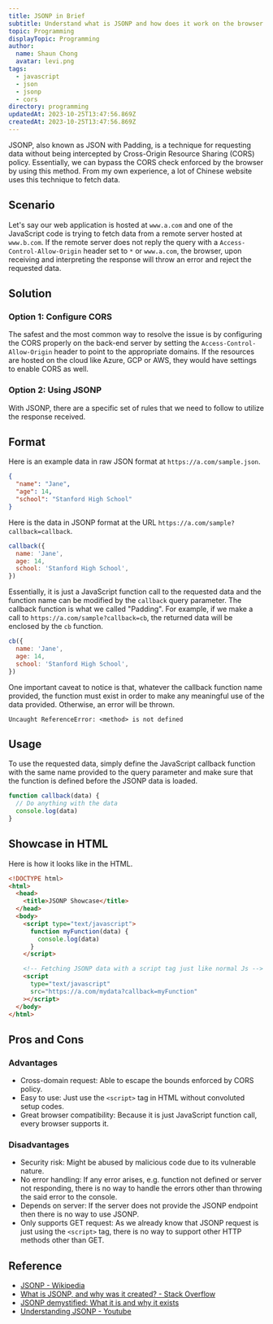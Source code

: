 ```yaml
---
title: JSONP in Brief
subtitle: Understand what is JSONP and how does it work on the browser.
topic: Programming
displayTopic: Programming
author:
  name: Shaun Chong
  avatar: levi.png
tags:
  - javascript
  - json
  - jsonp
  - cors
directory: programming
updatedAt: 2023-10-25T13:47:56.869Z
createdAt: 2023-10-25T13:47:56.869Z
---
```


JSONP, also known as JSON with Padding, is a technique for requesting data without being intercepted by Cross-Origin Resource Sharing (CORS) policy. Essentially, we can bypass the CORS check enforced by the browser by using this method. From my own experience, a lot of Chinese website uses this technique to fetch data.

## Scenario

Let's say our web application is hosted at `www.a.com` and one of the JavaScript code is trying to fetch data from a remote server hosted at `www.b.com`. If the remote server does not reply the query with a `Access-Control-Allow-Origin` header set to `*` or `www.a.com`, the browser, upon receiving and interpreting the response will throw an error and reject the requested data.

## Solution

### Option 1: Configure CORS

The safest and the most common way to resolve the issue is by configuring the CORS properly on the back-end server by setting the `Access-Control-Allow-Origin` header to point to the appropriate domains. If the resources are hosted on the cloud like Azure, GCP or AWS, they would have settings to enable CORS as well.

### Option 2: Using JSONP

With JSONP, there are a specific set of rules that we need to follow to utilize the response received.

## Format

Here is an example data in raw JSON format at `https://a.com/sample.json`.

```json
{
  "name": "Jane",
  "age": 14,
  "school": "Stanford High School"
}
```

Here is the data in JSONP format at the URL `https://a.com/sample?callback=callback`.

```js
callback({
  name: 'Jane',
  age: 14,
  school: 'Stanford High School',
})
```

Essentially, it is just a JavaScript function call to the requested data and the function name can be modified by the `callback` query parameter. The callback function is what we called "Padding". For example, if we make a call to `https://a.com/sample?callback=cb`, the returned data will be enclosed by the `cb` function.

```js
cb({
  name: 'Jane',
  age: 14,
  school: 'Stanford High School',
})
```

One important caveat to notice is that, whatever the callback function name provided, the function must exist in order to make any meaningful use of the data provided. Otherwise, an error will be thrown.

```
Uncaught ReferenceError: <method> is not defined
```

## Usage

To use the requested data, simply define the JavaScript callback function with the same name provided to the query parameter and make sure that the function is defined before the JSONP data is loaded.

```js
function callback(data) {
  // Do anything with the data
  console.log(data)
}
```

## Showcase in HTML

Here is how it looks like in the HTML.

```html
<!DOCTYPE html>
<html>
  <head>
    <title>JSONP Showcase</title>
  </head>
  <body>
    <script type="text/javascript">
      function myFunction(data) {
        console.log(data)
      }
    </script>

    <!-- Fetching JSONP data with a script tag just like normal Js -->
    <script
      type="text/javascript"
      src="https://a.com/mydata?callback=myFunction"
    ></script>
  </body>
</html>
```

## Pros and Cons

### Advantages

- Cross-domain request: Able to escape the bounds enforced by CORS policy.
- Easy to use: Just use the `<script>` tag in HTML without convoluted setup codes.
- Great browser compatibility: Because it is just JavaScript function call, every browser supports it.

### Disadvantages

- Security risk: Might be abused by malicious code due to its vulnerable nature.
- No error handling: If any error arises, e.g. function not defined or server not responding, there is no way to handle the errors other than throwing the said error to the console.
- Depends on server: If the server does not provide the JSONP endpoint then there is no way to use JSONP.
- Only supports GET request: As we already know that JSONP request is just using the `<script>` tag, there is no way to support other HTTP methods other than GET.

## Reference

- [JSONP - Wikipedia](https://en.wikipedia.org/wiki/JSONP)
- [What is JSONP, and why was it created? - Stack Overflow](https://stackoverflow.com/questions/2067472/what-is-jsonp-and-why-was-it-created)
- [JSONP demystified: What it is and why it exists](https://blog.logrocket.com/jsonp-demystified-what-it-is-and-why-it-exists/)
- [Understanding JSONP - Youtube](https://www.youtube.com/watch?v=3AoeiQa8mY8)
